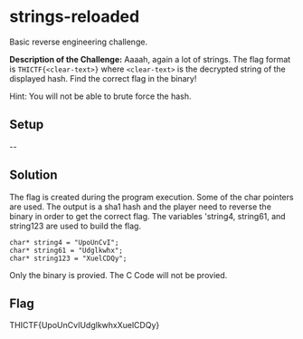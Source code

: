 # strings-reloaded
Basic reverse engineering challenge.

**Description of the Challenge:**
Aaaah, again a lot of strings. The flag format is `THICTF{<clear-text>}` where `<clear-text>` is the decrypted string of the displayed hash.
Find the correct flag in the binary!

Hint: You will not be able to brute force the hash.

## Setup
--

## Solution
The flag is created during the program execution. Some of the char pointers are used. The output is a sha1 hash and the player need to reverse the binary in order to get the correct flag. The variables 'string4, string61, and string123 are used to build the flag.
```
char* string4 = "UpoUnCvI";
char* string61 = "Udglkwhx";
char* string123 = "XuelCDQy";
```

Only the binary is provied. The C Code will not be provied.

## Flag
THICTF{UpoUnCvIUdglkwhxXuelCDQy}
